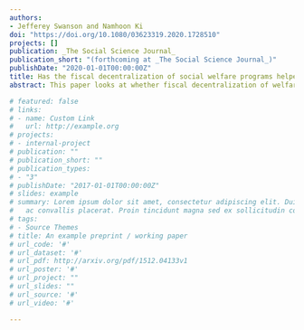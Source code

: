 ```yaml
---
authors:
- Jefferey Swanson and Namhoon Ki
doi: "https://doi.org/10.1080/03623319.2020.1728510"
projects: []
publication: _The Social Science Journal_
publication_short: "(forthcoming at _The Social Science Journal_)"
publishDate: "2020-01-01T00:00:00Z"
title: Has the fiscal decentralization of social welfare programs helped effectively reduce poverty across U.S. states?
abstract: This paper looks at whether fiscal decentralization of welfare programs made state governments effective at alleviating poverty. We make use of the National Association of State Budget Officers’ (NASBO) State Expenditure Report which publishes expenditure data in different areas by state and federal government. Using this data, we constructed expenditure ratios to demonstrate the moment when state governments took on more responsibility in funding compared to the federal government. Although we hypothesized fiscal decentralization to worsen poverty growth, we found the fiscal decentralization of Medicaid to reduce poverty rate growth. We believe this negative finding to be the result of the types of additional goods that are being offered to Medicaid beneficiaries beyond what is federally required.

# featured: false
# links:
# - name: Custom Link
#   url: http://example.org
# projects:
# - internal-project
# publication: ""
# publication_short: ""
# publication_types:
# - "3"
# publishDate: "2017-01-01T00:00:00Z"
# slides: example
# summary: Lorem ipsum dolor sit amet, consectetur adipiscing elit. Duis posuere tellus
#   ac convallis placerat. Proin tincidunt magna sed ex sollicitudin condimentum.
# tags:
# - Source Themes
# title: An example preprint / working paper
# url_code: '#'
# url_dataset: '#'
# url_pdf: http://arxiv.org/pdf/1512.04133v1
# url_poster: '#'
# url_project: ""
# url_slides: ""
# url_source: '#'
# url_video: '#'

---
```

